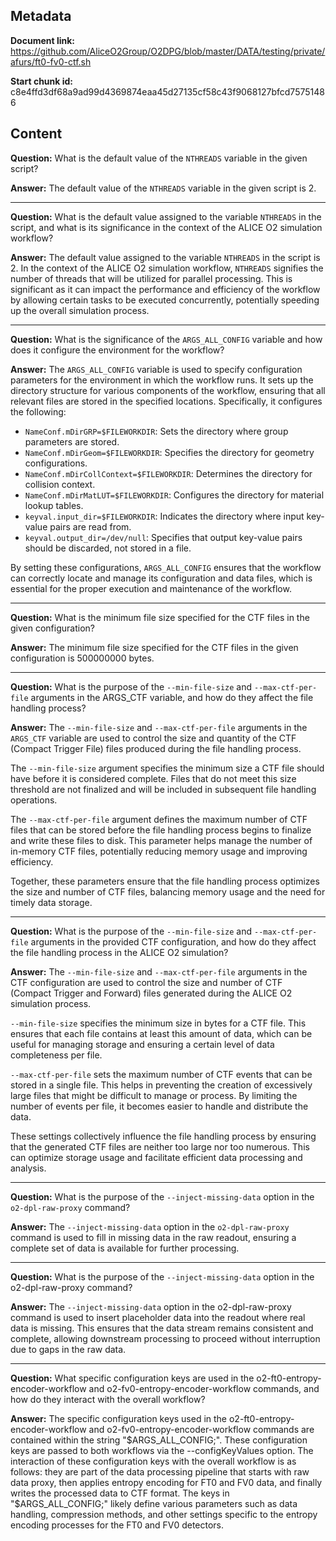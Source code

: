 ## Metadata

**Document link:** https://github.com/AliceO2Group/O2DPG/blob/master/DATA/testing/private/afurs/ft0-fv0-ctf.sh

**Start chunk id:** c8e4ffd3df68a9ad99d4369874eaa45d27135cf58c43f9068127bfcd75751486

## Content

**Question:** What is the default value of the `NTHREADS` variable in the given script?

**Answer:** The default value of the `NTHREADS` variable in the given script is 2.

---

**Question:** What is the default value assigned to the variable `NTHREADS` in the script, and what is its significance in the context of the ALICE O2 simulation workflow?

**Answer:** The default value assigned to the variable `NTHREADS` in the script is 2. In the context of the ALICE O2 simulation workflow, `NTHREADS` signifies the number of threads that will be utilized for parallel processing. This is significant as it can impact the performance and efficiency of the workflow by allowing certain tasks to be executed concurrently, potentially speeding up the overall simulation process.

---

**Question:** What is the significance of the `ARGS_ALL_CONFIG` variable and how does it configure the environment for the workflow?

**Answer:** The `ARGS_ALL_CONFIG` variable is used to specify configuration parameters for the environment in which the workflow runs. It sets up the directory structure for various components of the workflow, ensuring that all relevant files are stored in the specified locations. Specifically, it configures the following:

- `NameConf.mDirGRP=$FILEWORKDIR`: Sets the directory where group parameters are stored.
- `NameConf.mDirGeom=$FILEWORKDIR`: Specifies the directory for geometry configurations.
- `NameConf.mDirCollContext=$FILEWORKDIR`: Determines the directory for collision context.
- `NameConf.mDirMatLUT=$FILEWORKDIR`: Configures the directory for material lookup tables.
- `keyval.input_dir=$FILEWORKDIR`: Indicates the directory where input key-value pairs are read from.
- `keyval.output_dir=/dev/null`: Specifies that output key-value pairs should be discarded, not stored in a file.

By setting these configurations, `ARGS_ALL_CONFIG` ensures that the workflow can correctly locate and manage its configuration and data files, which is essential for the proper execution and maintenance of the workflow.

---

**Question:** What is the minimum file size specified for the CTF files in the given configuration?

**Answer:** The minimum file size specified for the CTF files in the given configuration is 500000000 bytes.

---

**Question:** What is the purpose of the `--min-file-size` and `--max-ctf-per-file` arguments in the ARGS_CTF variable, and how do they affect the file handling process?

**Answer:** The `--min-file-size` and `--max-ctf-per-file` arguments in the `ARGS_CTF` variable are used to control the size and quantity of the CTF (Compact Trigger File) files produced during the file handling process.

The `--min-file-size` argument specifies the minimum size a CTF file should have before it is considered complete. Files that do not meet this size threshold are not finalized and will be included in subsequent file handling operations.

The `--max-ctf-per-file` argument defines the maximum number of CTF files that can be stored before the file handling process begins to finalize and write these files to disk. This parameter helps manage the number of in-memory CTF files, potentially reducing memory usage and improving efficiency.

Together, these parameters ensure that the file handling process optimizes the size and number of CTF files, balancing memory usage and the need for timely data storage.

---

**Question:** What is the purpose of the `--min-file-size` and `--max-ctf-per-file` arguments in the provided CTF configuration, and how do they affect the file handling process in the ALICE O2 simulation?

**Answer:** The `--min-file-size` and `--max-ctf-per-file` arguments in the CTF configuration are used to control the size and number of CTF (Compact Trigger and Forward) files generated during the ALICE O2 simulation process. 

`--min-file-size` specifies the minimum size in bytes for a CTF file. This ensures that each file contains at least this amount of data, which can be useful for managing storage and ensuring a certain level of data completeness per file.

`--max-ctf-per-file` sets the maximum number of CTF events that can be stored in a single file. This helps in preventing the creation of excessively large files that might be difficult to manage or process. By limiting the number of events per file, it becomes easier to handle and distribute the data.

These settings collectively influence the file handling process by ensuring that the generated CTF files are neither too large nor too numerous. This can optimize storage usage and facilitate efficient data processing and analysis.

---

**Question:** What is the purpose of the `--inject-missing-data` option in the `o2-dpl-raw-proxy` command?

**Answer:** The `--inject-missing-data` option in the `o2-dpl-raw-proxy` command is used to fill in missing data in the raw readout, ensuring a complete set of data is available for further processing.

---

**Question:** What is the purpose of the `--inject-missing-data` option in the o2-dpl-raw-proxy command?

**Answer:** The `--inject-missing-data` option in the o2-dpl-raw-proxy command is used to insert placeholder data into the readout where real data is missing. This ensures that the data stream remains consistent and complete, allowing downstream processing to proceed without interruption due to gaps in the raw data.

---

**Question:** What specific configuration keys are used in the o2-ft0-entropy-encoder-workflow and o2-fv0-entropy-encoder-workflow commands, and how do they interact with the overall workflow?

**Answer:** The specific configuration keys used in the o2-ft0-entropy-encoder-workflow and o2-fv0-entropy-encoder-workflow commands are contained within the string "$ARGS_ALL_CONFIG;". These configuration keys are passed to both workflows via the --configKeyValues option. The interaction of these configuration keys with the overall workflow is as follows: they are part of the data processing pipeline that starts with raw data proxy, then applies entropy encoding for FT0 and FV0 data, and finally writes the processed data to CTF format. The keys in "$ARGS_ALL_CONFIG;" likely define various parameters such as data handling, compression methods, and other settings specific to the entropy encoding processes for the FT0 and FV0 detectors.